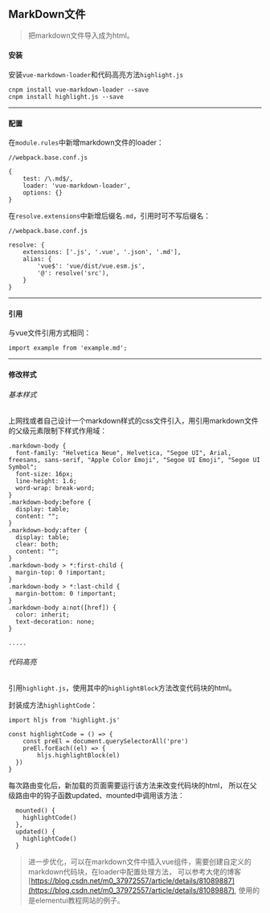 ## MarkDown文件

> 把markdown文件导入成为html。

#### 安装

安装`vue-markdown-loader`和代码高亮方法`highlight.js`

```
cnpm install vue-markdown-loader --save
cnpm install highlight.js --save
```

----

#### 配置

在`module.rules`中新增markdown文件的loader：

```
//webpack.base.conf.js

{
	test: /\.md$/,
	loader: 'vue-markdown-loader',
	options: {}
}

```

在`resolve.extensions`中新增后缀名`.md`，引用时可不写后缀名：

```
//webpack.base.conf.js

resolve: {
	extensions: ['.js', '.vue', '.json', '.md'],
	alias: {
		'vue$': 'vue/dist/vue.esm.js',
		'@': resolve('src'),
	}
}

```

----

#### 引用

与vue文件引用方式相同：

```
import example from 'example.md';
```

----

#### 修改样式

###### 基本样式

上网找或者自己设计一个markdown样式的css文件引入，用引用markdown文件的父级元素限制下样式作用域：

```
.markdown-body {
  font-family: "Helvetica Neue", Helvetica, "Segoe UI", Arial, freesans, sans-serif, "Apple Color Emoji", "Segoe UI Emoji", "Segoe UI Symbol";
  font-size: 16px;
  line-height: 1.6;
  word-wrap: break-word;
}
.markdown-body:before {
  display: table;
  content: "";
}
.markdown-body:after {
  display: table;
  clear: both;
  content: "";
}
.markdown-body > *:first-child {
  margin-top: 0 !important;
}
.markdown-body > *:last-child {
  margin-bottom: 0 !important;
}
.markdown-body a:not([href]) {
  color: inherit;
  text-decoration: none;
}

.....
```

###### 代码高亮

引用`highlight.js`，使用其中的`highlightBlock`方法改变代码块的html。

封装成方法`highlightCode`：

```
import hljs from 'highlight.js'

const highlightCode = () => {
    const preEl = document.querySelectorAll('pre')
    preEl.forEach((el) => {
        hljs.highlightBlock(el)
  })
}
```

每次路由变化后，新加载的页面需要运行该方法来改变代码块的html，
所以在父级路由中的钩子函数updated、mounted中调用该方法：

```
  mounted() {
  	highlightCode()
  },
  updated() {
  	highlightCode()
  }
```

> 进一步优化，可以在markdown文件中插入vue组件，需要创建自定义的markdown代码块，在loader中配置处理方法，
可以参考大佬的博客[https://blog.csdn.net/m0_37972557/article/details/81089887](https://blog.csdn.net/m0_37972557/article/details/81089887),
使用的是elementui教程网站的例子。